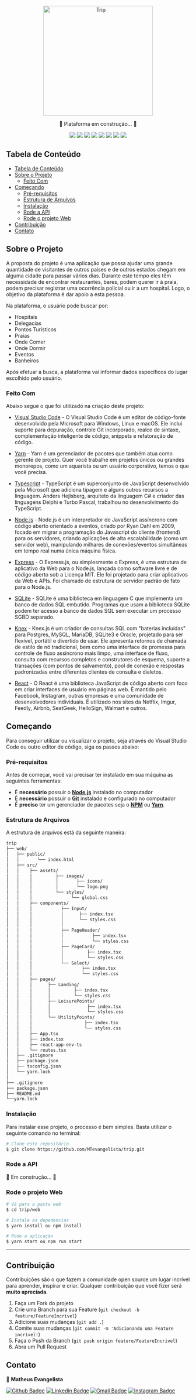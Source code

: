 <p align="center">
   <img width="300px" src="https://fontmeme.com/permalink/200818/b61daadb2051ac4d6ccf7ac09ed34c8b.png" alt="Trip" />
</p>

<p align="center">
   🚧 Plataforma em construção... 🚧
</p>

<p align="center">
  <img src="https://img.shields.io/badge/VSCode-v1.43.2-blue" />
  <img src="https://img.shields.io/badge/Yarn-v1.22.4-lightblue" />
  <img src="https://img.shields.io/badge/Typescript-v3.7.2-blue" />  
  <img src="https://img.shields.io/badge/NodeJs-v12.16.2-green" />
  <img src="https://img.shields.io/badge/Express-v4.17.1-lightgrey" />
  <img src="https://img.shields.io/badge/SQLite3-v5.0.0-blue" />
  <img src="https://img.shields.io/badge/Knex-v0.21.5-orange" />
  <img src="https://img.shields.io/badge/React-v16.13.1-lightblue" />
</p>

## Tabela de Conteúdo

- [Tabela de Conteúdo](#tabela-de-conte%C3%BAdo)
- [Sobre o Projeto](#sobre-o-projeto)
  - [Feito Com](#feito-com)
- [Começando](#come%C3%A7ando)
  - [Pré-requisitos](#pr%C3%A9-requisitos)
  - [Estrutura de Arquivos](#estrutura-de-arquivos)
  - [Instalação](#instala%C3%A7%C3%A3o)
  - [Rode a API](#rode-a-api)
  - [Rode o projeto Web](#rode-o-projeto-web)
- [Contribuição](#contribui%C3%A7%C3%A3o)
- [Contato](#contato)

## Sobre o Projeto

A proposta do projeto é uma aplicação que possa ajudar uma grande quantidade de visitantes de outros países e de outros estados chegam em alguma cidade para passar vários dias. Durante este tempo eles têm necessidade de encontrar restaurantes, bares, podem querer ir à praia, podem precisar registrar uma ocorrência policial ou ir a um hospital. Logo, o objetivo da plataforma é dar apoio a esta pessoa.

Na plataforma, o usuário pode buscar por:
- Hospitais
- Delegacias
- Pontos Turísticos
- Praias
- Onde Comer
- Onde Dormir
- Eventos
- Banheiros

Após efetuar a busca, a plataforma vai informar dados específicos do lugar escolhido pelo usuário.

### Feito Com

Abaixo segue o que foi utilizado na criação deste projeto:

- [Visual Studio Code](https://code.visualstudio.com/) - O Visual Studio Code é um editor de código-fonte desenvolvido pela Microsoft para Windows, Linux e macOS. Ele inclui suporte para depuração, controle Git incorporado, realce de sintaxe, complementação inteligente de código, snippets e refatoração de código.

- [Yarn](https://yarnpkg.com/) - Yarn é um gerenciador de pacotes que também atua como gerente de projeto. Quer você trabalhe em projetos únicos ou grandes monorepos, como um aquarista ou um usuário corporativo, temos o que você precisa.

- [Typescript](https://www.typescriptlang.org/) - TypeScript é um superconjunto de JavaScript desenvolvido pela Microsoft que adiciona tipagem e alguns outros recursos a linguagem. Anders Hejlsberg, arquiteto da linguagem C# e criador das linguagens Delphi e Turbo Pascal, trabalhou no desenvolvimento do TypeScript.

- [Node.js](https://nodejs.org/en/) - Node.js é um interpretador de JavaScript assíncrono com código aberto orientado a eventos, criado por Ryan Dahl em 2009, focado em migrar a programação do Javascript do cliente (frontend) para os servidores, criando aplicações de alta escalabilidade (como um servidor web), manipulando milhares de conexões/eventos simultâneas em tempo real numa única máquina física.

- [Express](https://expressjs.com/pt-br/) - O Express.js, ou simplesmente o Express, é uma estrutura de aplicativo da Web para o Node.js, lançada como software livre e de código aberto sob a Licença MIT. Ele foi projetado para criar aplicativos da Web e APIs. Foi chamado de estrutura de servidor padrão de fato para o Node.js.

- [SQLite](https://www.sqlite.org/index.html) - SQLite é uma biblioteca em linguagem C que implementa um banco de dados SQL embutido. Programas que usam a biblioteca SQLite podem ter acesso a banco de dados SQL sem executar um processo SGBD separado.

- [Knex](http://knexjs.org/) - Knex.js é um criador de consultas SQL com "baterias incluídas" para Postgres, MySQL, MariaDB, SQLite3 e Oracle, projetado para ser flexível, portátil e divertido de usar. Ele apresenta retornos de chamada de estilo de nó tradicional, bem como uma interface de promessa para controle de fluxo assíncrono mais limpo, uma interface de fluxo, consulta com recursos completos e construtores de esquema, suporte a transações (com pontos de salvamento), pool de conexão e respostas padronizadas entre diferentes clientes de consulta e dialetos.

- [React](https://pt-br.reactjs.org/) - O React é uma biblioteca JavaScript de código aberto com foco em criar interfaces de usuário em páginas web. É mantido pelo Facebook, Instagram, outras empresas e uma comunidade de desenvolvedores individuais. É utilizado nos sites da Netflix, Imgur, Feedly, Airbnb, SeatGeek, HelloSign, Walmart e outros.

## Começando

Para conseguir utilizar ou visualizar o projeto, seja através do Visual Studio Code ou outro editor de código, siga os passos abaixo:

### Pré-requisitos

Antes de começar, você vai precisar ter instalado em sua máquina as seguintes ferramentas:
- É **necessário** possuir o **[Node.js](https://nodejs.org/en/)** instalado no computador
- É **necessário** possuir o **[Git](https://git-scm.com/)** instalado e configurado no computador
- É **preciso** ter um gerenciador de pacotes seja o **[NPM](https://www.npmjs.com/)** ou **[Yarn](https://yarnpkg.com/)**.

### Estrutura de Arquivos

A estrutura de arquivos está da seguinte maneira:

```bash
trip
├── web/  
│   ├── public/
│   │       └── index.html
│   ├── src/
│   │    ├── assets/
│   │    │         ├── images/
│   │    │         │       ├── icons/
│   │    │         │       └── logo.png
│   │    │         └── styles/
│   │    │               └── global.css
│   │    ├── components/
│   │    │           ├── Input/
│   │    │           │      ├── index.tsx
│   │    │           │      └── styles.css
│   │    │           │       
│   │    │           ├── PageHeader/
│   │    │           │           ├── index.tsx
│   │    │           │           └── styles.css      
│   │    │           ├── PageCard/
│   │    │           │         ├── index.tsx
│   │    │           │         └── styles.css      
│   │    │           └── Select/
│   │    │                   ├── index.tsx
│   │    │                   └── styles.css      
│   │    ├── pages/
│   │    │      ├── Landing/
│   │    │      │         ├── index.tsx
│   │    │      │         └── styles.css
│   │    │      ├── LeisurePoints/
│   │    │      │              ├── index.tsx
│   │    │      │              └── styles.css
│   │    │      └── UtilityPoints/
│   │    │                    ├── index.tsx
│   │    │                    └── styles.css
│   │    ├── App.tsx
│   │    ├── index.tsx
│   │    ├── react-app-env-ts
│   │    └── routes.tsx
│   ├── .gitignore
│   ├── package.json
│   ├── tsconfig.json
│   └── yarn.lock
│ 
├── .gitignore
├── package.json
├── README.md
└──yarn.lock
```

### Instalação

Para instalar esse projeto, o processo é bem simples. Basta utilizar o seguinte comando no terminal:

```bash
# Clone este repositório
$ git clone https://github.com/MTevangelista/trip.git
```

### Rode a API

🚧 Em construção... 🚧

### Rode o projeto Web

```bash
# Vá para a pasta web
$ cd trip/web

# Instale as depedencias
$ yarn install ou npm install

# Rode a aplicação
$ yarn start ou npm run start
```

---

## Contribuição

Contribuições são o que fazem a comunidade open source um lugar incrível para aprender, inspirar e criar. Qualquer contribuição que você fizer será **muito apreciada**.

1. Faça um Fork do projeto
2. Crie uma Branch para sua Feature (`git checkout -b feature/FeatureIncrivel`)
3. Adicione suas mudanças (`git add .`)
4. Comite suas mudanças (`git commit -m 'Adicionando uma Feature incrível!`)
5. Faça o Push da Branch (`git push origin feature/FeatureIncrivel`)
6. Abra um Pull Request

## Contato

👤  **Matheus Evangelista**

[![Github Badge](https://img.shields.io/badge/-Github-000?style=round-square&logo=Github&logoColor=white&link=https://github.com/MTevangelista)](https://github.com/MTevangelista)
[![Linkedin Badge](https://img.shields.io/badge/-LinkedIn-blue?style=round-square&logo=Linkedin&logoColor=white&link=https://www.linkedin.com/in/matheus01/)](https://www.linkedin.com/in/matheus01/)
[![Gmail Badge](https://img.shields.io/badge/-Gmail-c14438?style=round-square&logo=Gmail&logoColor=white&link=mailto:matheusevangelistadev@gmail.com)](mailto:matheusevangelistadev@gmail.com)
[![Instagram Badge](https://img.shields.io/badge/-Instagram-ba164a?style=round-square&logo=Instagram&logoColor=white&link=https://www.instagram.com/_matheusrj/?hl=pt-br)](https://www.instagram.com/_matheusrj/?hl=pt-br)
